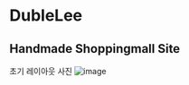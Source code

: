 # DubleLee

## Handmade Shoppingmall Site
초기 레이아웃 사진
![image](https://github.com/dtd08/DubleLee/assets/126937437/4f664db0-cac9-4f11-96d2-d02b0fd13976)

